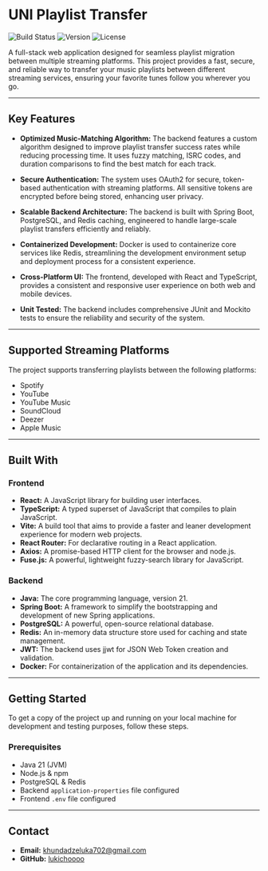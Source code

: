 # UNI Playlist Transfer

![Build Status](https://img.shields.io/badge/build-passing-brightgreen)
![Version](https://img.shields.io/badge/version-1.1.0-blue)
![License](https://img.shields.io/badge/license-SpringBoot_3.5.4-orange)

A full-stack web application designed for seamless playlist migration between multiple streaming platforms. This project provides a fast, secure, and reliable way to transfer your music playlists between different streaming services, ensuring your favorite tunes follow you wherever you go.

---

## **Key Features**

- **Optimized Music-Matching Algorithm:** The backend features a custom algorithm designed to improve playlist transfer success rates while reducing processing time. It uses fuzzy matching, ISRC codes, and duration comparisons to find the best match for each track.

- **Secure Authentication:** The system uses OAuth2 for secure, token-based authentication with streaming platforms. All sensitive tokens are encrypted before being stored, enhancing user privacy.

- **Scalable Backend Architecture:** The backend is built with Spring Boot, PostgreSQL, and Redis caching, engineered to handle large-scale playlist transfers efficiently and reliably.

- **Containerized Development:** Docker is used to containerize core services like Redis, streamlining the development environment setup and deployment process for a consistent experience.

- **Cross-Platform UI:** The frontend, developed with React and TypeScript, provides a consistent and responsive user experience on both web and mobile devices.

- **Unit Tested:** The backend includes comprehensive JUnit and Mockito tests to ensure the reliability and security of the system.

---

## **Supported Streaming Platforms**

The project supports transferring playlists between the following platforms:

- Spotify
- YouTube
- YouTube Music
- SoundCloud
- Deezer
- Apple Music

---

## **Built With**

### Frontend
- **React:** A JavaScript library for building user interfaces.
- **TypeScript:** A typed superset of JavaScript that compiles to plain JavaScript.
- **Vite:** A build tool that aims to provide a faster and leaner development experience for modern web projects.
- **React Router:** For declarative routing in a React application.
- **Axios:** A promise-based HTTP client for the browser and node.js.
- **Fuse.js:** A powerful, lightweight fuzzy-search library for JavaScript.

### Backend
- **Java:** The core programming language, version 21.
- **Spring Boot:** A framework to simplify the bootstrapping and development of new Spring applications.
- **PostgreSQL:** A powerful, open-source relational database.
- **Redis:** An in-memory data structure store used for caching and state management.
- **JWT:** The backend uses jjwt for JSON Web Token creation and validation.
- **Docker:** For containerization of the application and its dependencies.

---

## **Getting Started**

To get a copy of the project up and running on your local machine for development and testing purposes, follow these steps.

### **Prerequisites**
- Java 21 (JVM)
- Node.js & npm
- PostgreSQL & Redis
- Backend `application-properties` file configured
- Frontend `.env` file configured

---

## **Contact**

- **Email:** khundadzeluka702@gmail.com  
- **GitHub:** [lukichoooo](https://github.com/lukichoooo)

